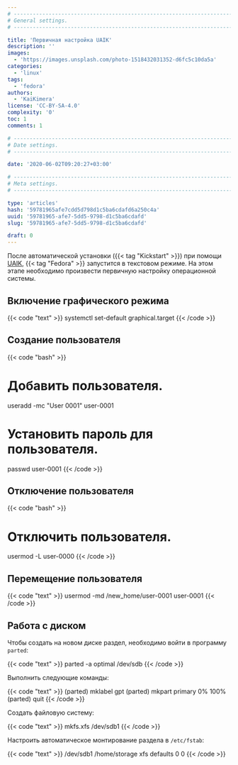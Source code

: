 ```yaml
---
# -------------------------------------------------------------------------------------------------------------------- #
# General settings.
# -------------------------------------------------------------------------------------------------------------------- #

title: 'Первичная настройка UAIK'
description: ''
images:
  - 'https://images.unsplash.com/photo-1518432031352-d6fc5c10da5a'
categories:
  - 'linux'
tags:
  - 'fedora'
authors:
  - 'KaiKimera'
license: 'CC-BY-SA-4.0'
complexity: '0'
toc: 1
comments: 1

# -------------------------------------------------------------------------------------------------------------------- #
# Date settings.
# -------------------------------------------------------------------------------------------------------------------- #

date: '2020-06-02T09:20:27+03:00'

# -------------------------------------------------------------------------------------------------------------------- #
# Meta settings.
# -------------------------------------------------------------------------------------------------------------------- #

type: 'articles'
hash: '59781965afe7cdd5d798d1c5ba6cdafd6a250c4a'
uuid: '59781965-afe7-5dd5-9798-d1c5ba6cdafd'
slug: '59781965-afe7-5dd5-9798-d1c5ba6cdafd'

draft: 0
---
```


После автоматической установки ({{< tag "Kickstart" >}}) при помощи [UAIK](https://uaik.github.io/), {{< tag "Fedora" >}} запустится в текстовом режиме. На этом этапе необходимо произвести первичную настройку операционной системы.

<!--more-->

## Включение графического режима

{{< code "text" >}}
systemctl set-default graphical.target
{{< /code >}}

## Создание пользователя

{{< code "bash" >}}
# Добавить пользователя.
useradd -mc "User 0001" user-0001

# Установить пароль для пользователя.
passwd user-0001
{{< /code >}}

## Отключение пользователя

{{< code "bash" >}}
# Отключить пользователя.
usermod -L user-0000
{{< /code >}}

## Перемещение пользователя

{{< code "text" >}}
usermod -md /new_home/user-0001 user-0001
{{< /code >}}

## Работа с диском

Чтобы создать на новом диске раздел, необходимо войти в программу `parted`:

{{< code "text" >}}
parted -a optimal /dev/sdb
{{< /code >}}

Выполнить следующие команды:

{{< code "text" >}}
(parted) mklabel gpt
(parted) mkpart primary 0% 100%
(parted) quit
{{< /code >}}

Создать файловую систему:

{{< code "text" >}}
mkfs.xfs /dev/sdb1
{{< /code >}}

Настроить автоматическое монтирование раздела в `/etc/fstab`:

{{< code "text" >}}
/dev/sdb1 /home/storage xfs defaults 0 0
{{< /code >}}
